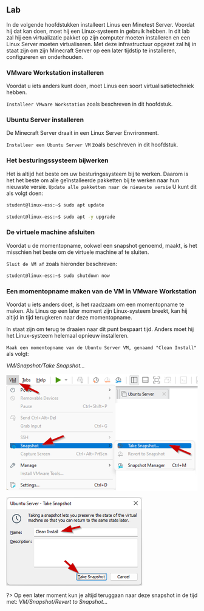 ## Lab <!-- {docsify-ignore} -->
In de volgende hoofdstukken installeert Linus een Minetest Server. Voordat hij dat kan doen, moet hij een Linux-systeem in gebruik hebben. In dit lab zal hij een virtualizatie pakket op zijn computer moeten installeren en een Linux Server moeten virtualiseren. Met deze infrastructuur opgezet zal hij in staat zijn om zijn Minecraft Server op een later tijdstip te installeren, configureren en onderhouden. 

### VMware Workstation installeren  

Voordat u iets anders kunt doen, moet Linus een soort virtualisatietechniek hebben.  

`Installeer VMware Workstation` zoals beschreven in dit hoofdstuk. 

### Ubuntu Server installeren 

De Minecraft Server draait in een Linux Server Envrironment.  

`Installeer een Ubuntu Server VM` zoals beschreven in dit hoofdstuk.  

### Het besturingssysteem bijwerken 

Het is altijd het beste om uw besturingssysteem bij te werken. Daarom is het het beste om alle geïnstalleerde pakketten bij te werken naar hun nieuwste versie. 
`Update alle pakketten naar de nieuwste versie` 
U kunt dit als volgt doen: 

```bash
student@linux-ess:~$ sudo apt update
```

```bash
student@linux-ess:~$ sudo apt -y upgrade
```

### De virtuele machine afsluiten 

Voordat u de momentopname, ookwel een snapshot genoemd, maakt, is het misschien het beste om de virtuele machine af te sluiten.  

`Sluit de VM af` zoals hieronder beschreven: 

```bash
student@linux-ess:~$ sudo shutdown now
```

### Een momentopname maken van de VM in VMware Workstation 

Voordat u iets anders doet, is het raadzaam om een momentopname te maken. Als Linus op een later moment zijn Linux-systeem breekt, kan hij altijd in tijd terugkeren naar deze momentopname. 

In staat zijn om terug te draaien naar dit punt bespaart tijd. Anders moet hij het Linux-systeem helemaal opnieuw installeren. 

`Maak een momentopname van de Ubuntu Server VM, genaamd "Clean Install"` als volgt: 

_VM/Snapshot/Take Snapshot..._
 

![Installation_LAB_Take_Snapshot](../images/02/Installation_LAB_Take_Snapshot.png)

![Installation_LAB_Take_Snapshot_Name](../images/02/Installation_LAB_Take_Snapshot_Name.png)


?> <i class="fa-solid fa-circle-info"></i> Op een later moment kun je altijd teruggaan naar deze snapshot in de tijd met: _VM/Snapshot/Revert to Snapshot..._ 
